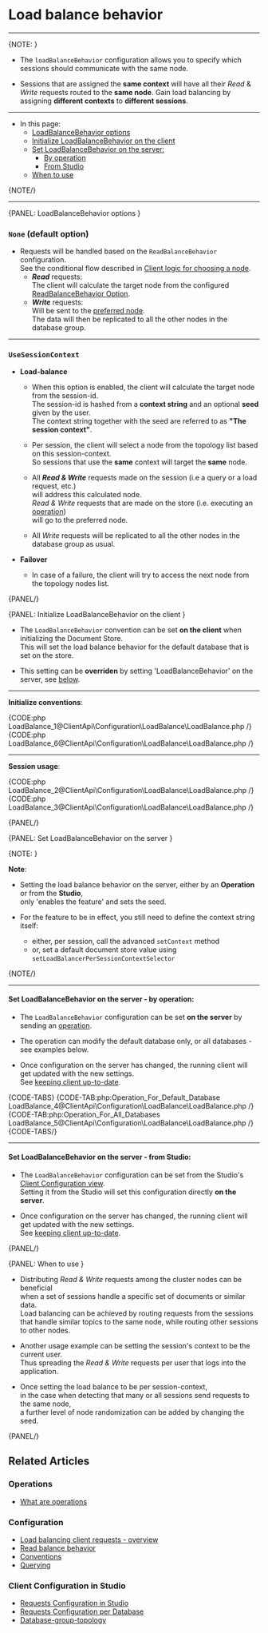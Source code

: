 # Load balance behavior

---

{NOTE: }

* The `loadBalanceBehavior` configuration allows you to specify which sessions should 
  communicate with the same node.  
 
* Sessions that are assigned the **same context** will have all their _Read_ & _Write_ 
  requests routed to the **same node**. Gain load balancing by assigning **different contexts** 
  to **different sessions**.  

---

* In this page:
    * [LoadBalanceBehavior options](../../../client-api/configuration/load-balance/load-balance-behavior#loadbalancebehavior-options)
    * [Initialize LoadBalanceBehavior on the client](../../../client-api/configuration/load-balance/load-balance-behavior#initialize-loadbalancebehavior-on-the-client)
    * [Set LoadBalanceBehavior on the server:](../../../client-api/configuration/load-balance/load-balance-behavior#set-loadbalancebehavior-on-the-server)
        * [By operation](../../../client-api/configuration/load-balance/load-balance-behavior#set-loadbalancebehavior-on-the-server---by-operation)
        * [From Studio](../../../client-api/configuration/load-balance/load-balance-behavior#set-loadbalancebehavior-on-the-server---from-studio)
    * [When to use](../../../client-api/configuration/load-balance/load-balance-behavior#when-to-use)
     
{NOTE/}

---

{PANEL: LoadBalanceBehavior options }

### `None` (default option)

* Requests will be handled based on the `ReadBalanceBehavior` configuration.  
  See the conditional flow described in [Client logic for choosing a node](../../../client-api/configuration/load-balance/overview#client-logic-for-choosing-a-node).  
   * **_Read_** requests:  
     The client will calculate the target node from the configured [ReadBalanceBehavior Option](../../../client-api/configuration/load-balance/read-balance-behavior#readbalancebehavior-options).  
   * **_Write_** requests:  
     Will be sent to the [preferred node](../../../client-api/configuration/load-balance/overview#the-preferred-node).  
     The data will then be replicated to all the other nodes in the database group.
 
---

### `UseSessionContext`

* **Load-balance**

  * When this option is enabled, the client will calculate the target node from the session-id.  
    The session-id is hashed from a **context string** and an optional **seed** given by the user.  
    The context string together with the seed are referred to as **"The session context"**.
  
  * Per session, the client will select a node from the topology list based on this session-context.  
    So sessions that use the **same** context will target the **same** node.
  
  * All **_Read & Write_** requests made on the session (i.e a query or a load request, etc.)  
    will address this calculated node.  
    _Read & Write_ requests that are made on the store (i.e. executing an [operation](../../../client-api/operations/what-are-operations))  
    will go to the preferred node.

  * All _Write_ requests will be replicated to all the other nodes in the database group as usual.

* **Failover**  

  * In case of a failure, the client will try to access the next node from the topology nodes list.

{PANEL/}

{PANEL: Initialize LoadBalanceBehavior on the client }

* The `LoadBalanceBehavior` convention can be set **on the client** when initializing the Document Store.  
  This will set the load balance behavior for the default database that is set on the store.

* This setting can be **overriden** by setting 'LoadBalanceBehavior' on the server, see [below](../../../client-api/configuration/load-balance/load-balance-behavior#set-loadbalancebehavior-on-the-server).

---

**Initialize conventions**:

{CODE:php LoadBalance_1@ClientApi\Configuration\LoadBalance\LoadBalance.php /}
{CODE:php LoadBalance_6@ClientApi\Configuration\LoadBalance\LoadBalance.php /}

---

**Session usage**:

{CODE:php LoadBalance_2@ClientApi\Configuration\LoadBalance\LoadBalance.php /}
{CODE:php LoadBalance_3@ClientApi\Configuration\LoadBalance\LoadBalance.php /}

{PANEL/}

{PANEL: Set LoadBalanceBehavior on the server }

{NOTE: }

**Note**:  

* Setting the load balance behavior on the server, either by an **Operation** or from the **Studio**,  
  only 'enables the feature' and sets the seed.

* For the feature to be in effect, you still need to define the context string itself:  
  * either, per session, call the advanced `setContext` method  
  * or, set a default document store value using `setLoadBalancerPerSessionContextSelector`  

{NOTE/}

---

#### Set LoadBalanceBehavior on the server - by operation:

* The `LoadBalanceBehavior` configuration can be set **on the server** by sending an [operation](../../../client-api/operations/what-are-operations).

* The operation can modify the default database only, or all databases - see examples below.

* Once configuration on the server has changed, the running client will get updated with the new settings.  
  See [keeping client up-to-date](../../../client-api/configuration/load-balance/overview#keeping-the-client-topology-up-to-date).

{CODE-TABS}
{CODE-TAB:php:Operation_For_Default_Database LoadBalance_4@ClientApi\Configuration\LoadBalance\LoadBalance.php /}
{CODE-TAB:php:Operation_For_All_Databases LoadBalance_5@ClientApi\Configuration\LoadBalance\LoadBalance.php /}
{CODE-TABS/}

---

#### Set LoadBalanceBehavior on the server - from Studio:

* The `LoadBalanceBehavior` configuration can be set from the Studio's [Client Configuration view](../../../studio/database/settings/client-configuration-per-database).  
  Setting it from the Studio will set this configuration directly **on the server**.

* Once configuration on the server has changed, the running client will get updated with the new settings.  
  See [keeping client up-to-date](../../../client-api/configuration/load-balance/overview#keeping-the-client-topology-up-to-date).

{PANEL/}

{PANEL: When to use }

* Distributing _Read & Write_ requests among the cluster nodes can be beneficial  
  when a set of sessions handle a specific set of documents or similar data.  
  Load balancing can be achieved by routing requests from the sessions that handle similar topics to the same node, while routing other sessions to other nodes.  
 
* Another usage example can be setting the session's context to be the current user.  
  Thus spreading the _Read & Write_ requests per user that logs into the application.  

* Once setting the load balance to be per session-context,  
  in the case when detecting that many or all sessions send requests to the same node,  
  a further level of node randomization can be added by changing the seed.  

{PANEL/}

## Related Articles

### Operations

- [What are operations](../../../client-api/operations/what-are-operations)

### Configuration

- [Load balancing client requests - overview](../../../client-api/configuration/load-balance/overview)
- [Read balance behavior](../../../client-api/configuration/load-balance/read-balance-behavior)
- [Conventions](../../../client-api/configuration/conventions)
- [Querying](../../../client-api/configuration/querying)

### Client Configuration in Studio

- [Requests Configuration in Studio](../../../studio/server/client-configuration)
- [Requests Configuration per Database](../../../studio/database/settings/client-configuration-per-database)
- [Database-group-topology](../../../studio/database/settings/manage-database-group#database-group-topology---view)
